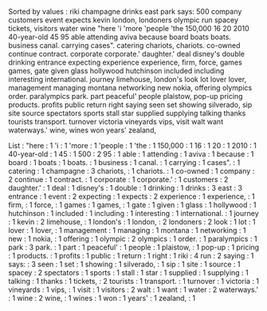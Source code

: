 Sorted by values :
riki champagne drinks east park says: 500 company customers event expects kevin london, londoners olympic run spacey tickets, visitors water wine "here 'i 'more 'people 'the 150,000 16 20 2010 40-year-old 45 95 able attending aviva because board boats boats. business canal. carrying cases". catering chariots, chariots. co-owned continue contract. corporate corporate.' daughter.' deal disney's double drinking entrance expecting experience experience, firm, force, games games, gate given glass hollywood hutchinson included including interesting international. journey limehouse, london's look lot lover lover, management managing montana networking new nokia, offering olympics order. paralympics park. part peaceful' people plaistow, pop-up pricing products. profits public return right saying seen set showing silverado, sip site source spectators sports stall star supplied supplying talking thanks tourists transport. turnover victoria vineyards vips, visit walt want waterways.' wine, wines won years' zealand, 

List :
"here : 1
'i : 1
'more : 1
'people : 1
'the : 1
150,000 : 1
16 : 1
20 : 1
2010 : 1
40-year-old : 1
45 : 1
500 : 2
95 : 1
able : 1
attending : 1
aviva : 1
because : 1
board : 1
boats : 1
boats. : 1
business : 1
canal. : 1
carrying : 1
cases". : 1
catering : 1
champagne : 3
chariots, : 1
chariots. : 1
co-owned : 1
company : 2
continue : 1
contract. : 1
corporate : 1
corporate.' : 1
customers : 2
daughter.' : 1
deal : 1
disney's : 1
double : 1
drinking : 1
drinks : 3
east : 3
entrance : 1
event : 2
expecting : 1
expects : 2
experience : 1
experience, : 1
firm, : 1
force, : 1
games : 1
games, : 1
gate : 1
given : 1
glass : 1
hollywood : 1
hutchinson : 1
included : 1
including : 1
interesting : 1
international. : 1
journey : 1
kevin : 2
limehouse, : 1
london's : 1
london, : 2
londoners : 2
look : 1
lot : 1
lover : 1
lover, : 1
management : 1
managing : 1
montana : 1
networking : 1
new : 1
nokia, : 1
offering : 1
olympic : 2
olympics : 1
order. : 1
paralympics : 1
park : 3
park. : 1
part : 1
peaceful' : 1
people : 1
plaistow, : 1
pop-up : 1
pricing : 1
products. : 1
profits : 1
public : 1
return : 1
right : 1
riki : 4
run : 2
saying : 1
says: : 3
seen : 1
set : 1
showing : 1
silverado, : 1
sip : 1
site : 1
source : 1
spacey : 2
spectators : 1
sports : 1
stall : 1
star : 1
supplied : 1
supplying : 1
talking : 1
thanks : 1
tickets, : 2
tourists : 1
transport. : 1
turnover : 1
victoria : 1
vineyards : 1
vips, : 1
visit : 1
visitors : 2
walt : 1
want : 1
water : 2
waterways.' : 1
wine : 2
wine, : 1
wines : 1
won : 1
years' : 1
zealand, : 1
